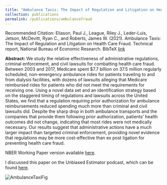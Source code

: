 ```yaml
---
title: "Ambulance Taxis: The Impact of Regulation and Litigation on Health Care Fraud"
collection: publications
permalink: /publications/ambulancefraud
---
```


Recommended Citation: Eliason, Paul J., League, Riley J., Leder-Luis, Jetson, McDevitt, Ryan C., and Roberts, James W. (2021). Ambulance Taxis: The Impact of Regulation and Litigation on Health Care Fraud. Technical report, National Bureau of Economic Research.
BibTeX [link](https://rileyleague.github.io/bibfiles/eliason2021ambulance.md)

**Abstract:** We study the relative effectiveness of administrative regulations, criminal enforcement, and civil lawsuits for combatting health care fraud. Between 2003 and 2017, Medicare spent $7.7 billion on 37.5 million regularly scheduled, non-emergency ambulance rides for patients traveling to and from dialysis facilities, with dozens of lawsuits alleging that Medicare reimbursed rides for patients who did not meet the requirements for receiving one. Using a novel data set and an identification strategy based on the staggered timing of regulations and lawsuits across the United States, we find that a regulation requiring prior authorization for ambulance reimbursements reduced spending much more than criminal and civil lawsuits did. Despite the sharp drop in both ambulance transports and the companies that provide them following prior authorization,
patients’ health outcomes did not change, indicating that most rides were not medically necessary. Our results suggest that administrative actions have a much larger impact than targeted criminal enforcement, providing novel evidence that regulations may be more cost-effective than ex post ligation for preventing health care fraud.

NBER Working Paper version available [here](https://rileyleague.github.io/files/w29491.pdf).

I discussed this paper on the Unbiased Estimator podcast, which can be found [here](https://sites.duke.edu/medecon/s1e3-can-prior-authorization-stop-ambulance-taxis-riley-league/).

![AmbulanceTaxiFig](https://rileyleague.github.io/images/three_lines_arrow.png)

